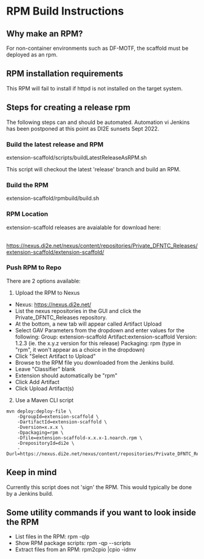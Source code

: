 # RPM Build Instructions

## Why make an RPM?

For non-container environments such as DF-MOTF, the scaffold must be deployed as an rpm.

## RPM installation requirements

This RPM will fail to install if httpd is not installed on the target system.

## Steps for creating a release rpm

The following steps can and should be automated. Automation vi Jenkins has been postponed at this point as DI2E sunsets Sept 2022.

### Build the latest release and RPM

extension-scaffold/scripts/buildLatestReleaseAsRPM.sh

This script will checkout the latest 'release' branch and build an RPM.

### Build the RPM

extension-scaffold/rpmbuild/build.sh

### RPM Location
extension-scaffold releases are avaialable for download here:

<br>https://nexus.di2e.net/nexus/content/repositories/Private_DFNTC_Releases/extension-scaffold/extension-scaffold/

### Push RPM to Repo
There are 2 options available:
1. Upload the RPM to Nexus 

* Nexus: https://nexus.di2e.net/
* List the nexus repositories in the GUI and click the Private_DFNTC_Releases repository.
* At the bottom, a new tab will appear called Artifact Upload
* Select GAV Parameters from the dropdown and enter values for the following:
    Group: extension-scaffold
    Artifact:extension-scaffold
    Version: 1.2.3  (ie. the x.y.z version for this release)
    Packaging: rpm   (type in "rpm", it won't appear as a choice in the dropdown)
* Click "Select Artifact to Upload"
* Browse to the RPM file you downloaded from the Jenkins build.
* Leave "Classifier" blank
* Extension should automatically be "rpm"
* Click Add Artifact
* Click Upload Artifact(s)

2. Use a Maven CLI script

```
mvn deploy:deploy-file \
    -DgroupId=extension-scaffold \
    -DartifactId=extension-scaffold \
    -Dversion=x.x.x \
    -Dpackaging=rpm \
    -Dfile=extension-scaffold-x.x.x-1.noarch.rpm \
    -DrepositoryId=di2e \
    -Durl=https://nexus.di2e.net/nexus/content/repositories/Private_DFNTC_Releases
```    

## Keep in mind

Currently this script does not 'sign' the RPM.  This would typically be done by a Jenkins build.

## Some utility commands if you want to look inside the RPM

* List files in the RPM:    rpm -qlp <rpmFile>
* Show RPM package scripts:   rpm -qp --scripts <rpmFile>
* Extract files from an RPM:  rpm2cpio <rpmFile> |cpio -idmv


